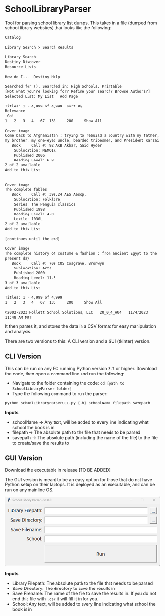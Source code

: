 # SchoolLibraryParser
Tool for parsing school library list dumps. This takes in a file (dumped from school library websites) that looks like the following:
```
Catalog 
	
Library Search > Search Results 
	
Library Search
Destiny Discover
Resource Lists
	
How do I...  Destiny Help

Searched for (). Searched in: High Schools.	Printable 
[Not what you're looking for? Refine your search? Browse Authors?]	Selected List: My List   Add Page 

Titles: 1 - 4,999 of 4,999	Sort By 
Relevance
 Go! 	
1 	2 	3 	4 	67 	133 	200 	Show All

Cover image	
Come back to Afghanistan : trying to rebuild a country with my father, my brother, my one-eyed uncle, bearded tribesmen, and President Karzai     
   Book  	Call #: 92 AKB Akbar, Said Hyder
 	Sublocation: MEMOIR
 	Published 2006
 	Reading Level: 6.8
2 of 2 available
Add to this List 
 

Cover image	
The complete fables     
   Book  	Call #: 398.24 AES Aesop,
 	Sublocation: Folklore
 	Series: The Penguin classics
 	Published 1998
 	Reading Level: 4.0
 	Lexile: 1030L
2 of 2 available
Add to this List 
 
[continues until the end]

Cover image	
The complete history of costume & fashion : from ancient Egypt to the present day     
   Book  	Call #: 709 COS Cosgrave, Bronwyn
 	Sublocation: Arts
 	Published 2000
 	Reading Level: 11.5
3 of 3 available
Add to this List 

Titles: 1 - 4,999 of 4,999	
1 	2 	3 	4 	67 	133 	200 	Show All

©2002-2023 Follett School Solutions, LLC   20_0_4_AU4   11/4/2023 11:48 AM MDT
```
It then parses it, and stores the data in a CSV format for easy manipulation and analysis.

There are two versions to this: A CLI version and a GUI (tkinter) version.

## CLI Version
This can be run on any PC running Python version `3.7` or higher. Download the code, then open a command line and run the following:
- Navigate to the folder containing the code: `cd [path to SchoolLibraryParser folder]` 
- Type the following command to run the parser:
```python
python schoolLibraryParserCLI.py [-h] schoolName filepath savepath
```
__Inputs__
- schoolName -> Any text, will be added to every line indicating what school the book is in
- filepath -> The absolute path to the file that needs to be parsed
- savepath -> The absolute path (including the name of the file) to the file to create/save the results to

## GUI Version
Download the executable in release [TO BE ADDED]

The GUI version is meant to be an easy option for those that do not have Python setup on their laptops. It is deployed as an executable, and can be run on any mainline OS.

![GUI screenshot](./resources/guiScreenshot.png)

__Inputs__
- Library Filepath: The absolute path to the file that needs to be parsed
- Save Directory: The directory to save the results in
- Save Filename: The name of the file to save the results in. If you do not end this file with `.csv` it will fill it in for you.
- School: Any text, will be added to every line indicating what school the book is in
